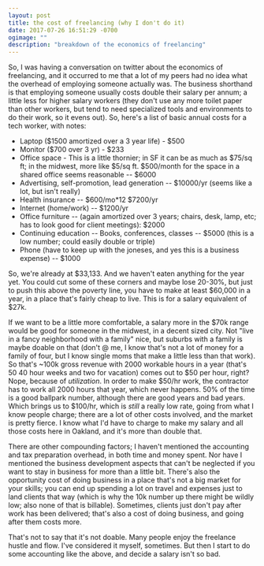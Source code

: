 ```yaml
---
layout: post
title: the cost of freelancing (why I don't do it)
date: 2017-07-26 16:51:29 -0700
ogimage: ""
description: "breakdown of the economics of freelancing"
---
```


So, I was having a conversation on twitter about the economics of freelancing, and it occurred to me that a lot of my peers had no idea what the overhead of employing someone actually was. The business shorthand is that employing someone usually costs double their salary per annum; a little less for higher salary workers (they don't use any more toilet paper than other workers, but tend to need specialized tools and environments to do their work, so it evens out). So, here's a list of basic annual costs for a tech worker, with notes:

* Laptop ($1500 amortized over a 3 year life) - $500
* Monitor ($700 over 3 yr) - $233
* Office space - This is a little thornier; in SF it can be as much as $75/sq ft; in the midwest, more like $5/sq ft. $500/month for the space in a shared office seems reasonable -- $6000
* Advertising, self-promotion, lead generation -- $10000/yr (seems like a lot, but isn't really)
* Health insurance -- $600/mo*12 $7200/yr
* Internet (home/work) -- $1200/yr
* Office furniture -- (again amortized over 3 years; chairs, desk, lamp, etc; has to look good for client meetings): $2000
* Continuing education -- Books, conferences, classes -- $5000 (this is a low number; could easily double or triple)
* Phone (have to keep up with the joneses, and yes this is a business expense) -- $1000

So, we're already at $33,133. And we haven't eaten anything for the year yet. You could cut some of these corners and maybe lose 20-30%, but just to push this above the poverty line, you have to make at least $60,000 in a year, in a place that's fairly cheap to live. This is for a salary equivalent of $27k.

If we want to be a little more comfortable, a salary more in the $70k range would be good for someone in the midwest, in a decent sized city. Not "live in a fancy neighborhood with a family" nice, but suburbs with a family is maybe doable on that (don't @ me, I know that's not a lot of money for a family of four, but I know single moms that make a little less than that work). So that's ~100k gross revenue with 2000 workable hours in a year (that's 50 40 hour weeks and two for vacation) comes out to $50 per hour, right? Nope, because of _utilization_. In order to make $50/hr work, the contractor has to work all 2000 hours that year, which never happens. 50% of the time is a good ballpark number, although there are good years and bad years. Which brings us to $100/hr, which is _still_ a really low rate, going from what I know people charge; there are a lot of other costs involved, and the market is pretty fierce. I know what I'd have to charge to make my salary and all those costs here in Oakland, and it's more than double that.

There are other compounding factors; I haven't mentioned the accounting and tax preparation overhead, in both time and money spent. Nor have I mentioned the business development aspects that can't be neglected if you want to stay in business for more than a little bit. There's also the opportunity cost of doing business in a place that's not a big market for your skills; you can end up spending a lot on travel and expenses just to land clients that way (which is why the 10k number up there might be wildly low; also none of that is billable). Sometimes, clients just don't pay after work has been delivered; that's also a cost of doing business, and going after them costs more.

That's not to say that it's not doable. Many people enjoy the freelance hustle and flow. I've considered it myself, sometimes. But then I start to do some accounting like the above, and decide a salary isn't so bad. 
